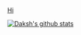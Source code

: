 [Hi](https://www.dakshk.xyz/)

[![Daksh's github stats](https://github-readme-stats.vercel.app/api?username=dawksh&count_private=true&show_icons=true&theme=radical)](https://github.com/DevDaksh/github-readme-stats)

